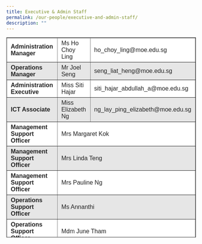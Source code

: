 ```yaml
---
title: Executive & Admin Staff
permalink: /our-people/executive-and-admin-staff/
description: ""
---
```

<table border="1" style="box-sizing: inherit; border-collapse: collapse; border-spacing: 0px; max-width: 100%; color: rgb(34, 34, 34); font-family: &quot;Source Sans Pro&quot;, sans-serif; font-size: 16px; font-style: normal; font-variant-ligatures: normal; font-variant-caps: normal; font-weight: 400; letter-spacing: normal; orphans: 2; text-align: start; text-transform: none; white-space: normal; widows: 2; word-spacing: 0px; -webkit-text-stroke-width: 0px; background-color: rgb(255, 255, 255); text-decoration-thickness: initial; text-decoration-style: initial; text-decoration-color: initial; height: 532px; width: 792.225px;"><tbody style="box-sizing: inherit;"><tr style="box-sizing: inherit; background: rgb(255, 255, 255); height: 42px;"><td style="box-sizing: inherit; padding: 5px 10px; width: 278.212px; height: 42px;"><strong style="box-sizing: inherit; font-weight: bold;">Administration Manager</strong></td><td style="box-sizing: inherit; padding: 5px 10px; width: 200.413px; height: 42px;">Ms Ho Choy Ling</td><td style="box-sizing: inherit; padding: 5px 10px; width: 312.6px; height: 42px;">ho_choy_ling@moe.edu.sg</td></tr><tr style="box-sizing: inherit; background: rgb(230, 230, 230); height: 42px;"><td style="box-sizing: inherit; padding: 5px 10px; width: 278.212px; height: 42px;"><b style="box-sizing: inherit; font-weight: bold;">Operations Manager</b></td><td style="box-sizing: inherit; padding: 5px 10px; width: 200.413px; height: 42px;">Mr Joel Seng</td><td style="box-sizing: inherit; padding: 5px 10px; width: 312.6px; height: 42px;"><span style="box-sizing: inherit; font-size: 12pt; text-align: center;">seng_liat_heng@moe.edu.sg</span></td></tr><tr style="box-sizing: inherit; background: rgb(255, 255, 255); height: 42px;"><td style="box-sizing: inherit; padding: 5px 10px; width: 278.212px; height: 42px;"><b style="box-sizing: inherit; font-weight: bold;">Administration Executive</b></td><td style="box-sizing: inherit; padding: 5px 10px; width: 200.413px; height: 42px;">Miss Siti Hajar</td><td style="box-sizing: inherit; padding: 5px 10px; width: 312.6px; height: 42px;"><span style="box-sizing: inherit; font-size: 12pt; text-align: center;">siti_hajar_abdullah_a@moe.edu.sg</span></td></tr><tr style="box-sizing: inherit; background: rgb(230, 230, 230); height: 42px;"><td style="box-sizing: inherit; padding: 5px 10px; width: 278.212px; height: 42px;"><b style="box-sizing: inherit; font-weight: bold;">ICT Associate</b></td><td style="box-sizing: inherit; padding: 5px 10px; width: 200.413px; height: 42px;">Miss Elizabeth Ng</td><td style="box-sizing: inherit; padding: 5px 10px; width: 312.6px; height: 42px;"><span style="box-sizing: inherit; font-size: 12pt;">ng_lay_ping_elizabeth@moe.edu.sg</span></td></tr><tr style="box-sizing: inherit; background: rgb(255, 255, 255); height: 43px;"><td style="box-sizing: inherit; padding: 5px 10px; width: 278.212px; height: 43px;"><b style="box-sizing: inherit; font-weight: bold;">Management Support Officer</b></td><td colspan="2" style="box-sizing: inherit; padding: 5px 10px; width: 513.013px; height: 43px;">Mrs Margaret Kok</td></tr><tr style="box-sizing: inherit; background: rgb(230, 230, 230); height: 43px;"><td style="box-sizing: inherit; padding: 5px 10px; width: 278.212px; height: 43px;"><b style="box-sizing: inherit; font-weight: bold;">Management Support Officer</b></td><td colspan="2" style="box-sizing: inherit; padding: 5px 10px; width: 513.013px; height: 43px;">Mrs Linda Teng</td></tr><tr style="box-sizing: inherit; background: rgb(255, 255, 255); height: 43px;"><td style="box-sizing: inherit; padding: 5px 10px; width: 278.212px; height: 43px;"><b style="box-sizing: inherit; font-weight: bold;">Management Support Officer</b></td><td colspan="2" style="box-sizing: inherit; padding: 5px 10px; width: 513.013px; height: 43px;">Mrs Pauline Ng</td></tr><tr style="box-sizing: inherit; background: rgb(230, 230, 230); height: 43px;"><td style="box-sizing: inherit; padding: 5px 10px; width: 278.212px; height: 43px;"><b style="box-sizing: inherit; font-weight: bold;">Operations Support Officer</b></td><td colspan="2" style="box-sizing: inherit; padding: 5px 10px; width: 513.013px; height: 43px;">Ms Annanthi</td></tr><tr style="box-sizing: inherit; background: rgb(255, 255, 255); height: 43px;"><td style="box-sizing: inherit; padding: 5px 10px; width: 278.212px; height: 43px;"><b style="box-sizing: inherit; font-weight: bold;">Operations Support Officer</b></td><td colspan="2" style="box-sizing: inherit; padding: 5px 10px; width: 513.013px; height: 43px;">Mdm June Tham</td></tr><tr style="box-sizing: inherit; background: rgb(230, 230, 230); height: 43px;"><td style="box-sizing: inherit; padding: 5px 10px; width: 278.212px; height: 43px;"><b style="box-sizing: inherit; font-weight: bold;">Operations Support Officer</b></td><td colspan="2" style="box-sizing: inherit; padding: 5px 10px; width: 513.013px; height: 43px;">Ms Paulina</td></tr><tr style="box-sizing: inherit; background: rgb(255, 255, 255); height: 43px;"><td style="box-sizing: inherit; padding: 5px 10px; width: 278.212px; height: 43px;"><b style="box-sizing: inherit; font-weight: bold;">Operations Support Officer</b></td><td colspan="2" style="box-sizing: inherit; padding: 5px 10px; height: 43px;">Mdm Rebekah</td></tr><tr style="box-sizing: inherit; background: rgb(230, 230, 230);"><td style="box-sizing: inherit; padding: 5px 10px; width: 278.212px; height: 43px;"><b style="box-sizing: inherit; font-weight: bold;">Operations Support Officer</b></td><td colspan="2" style="box-sizing: inherit; padding: 5px 10px; height: 43px;">Miss Peh Poh Geok</td></tr></tbody></table>